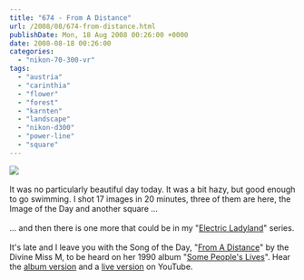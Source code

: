 ```yaml
---
title: "674 - From A Distance"
url: /2008/08/674-from-distance.html
publishDate: Mon, 18 Aug 2008 00:26:00 +0000
date: 2008-08-18 00:26:00
categories: 
  - "nikon-70-300-vr"
tags: 
  - "austria"
  - "carinthia"
  - "flower"
  - "forest"
  - "karnten"
  - "landscape"
  - "nikon-d300"
  - "power-line"
  - "square"
---
```

<a href="https://d25zfm9zpd7gm5.cloudfront.net/1200x1200/2008/20080817_161449_ps.jpg" target="_blank"><img src="https://d25zfm9zpd7gm5.cloudfront.net/0600x0600/2008/20080817_161449_ps.jpg"/></a><br/><br/><a href="https://d25zfm9zpd7gm5.cloudfront.net/1200x1200/2008/20080817_161335_ps.jpg" target="_blank"><img alt="" border="0" src="https://d25zfm9zpd7gm5.cloudfront.net/0150x0150/2008/20080817_161335_ps.jpg" style="margin: 0pt 0px 0pt 10px; float: right;"/></a> It was no particularly beautiful day today. It was a bit hazy, but good enough to go swimming. I shot 17 images in 20 minutes, three of them are here, the Image of the Day and another square ...<br/><br/><a href="https://d25zfm9zpd7gm5.cloudfront.net/1200x1200/2008/20080817_162316_ps.jpg" target="_blank"><img alt="" border="0" src="https://d25zfm9zpd7gm5.cloudfront.net/0150x0150/2008/20080817_162316_ps.jpg" style="margin: 0pt 10px 0pt 0px; float: left;"/></a> ... and then there is one more that could be in my "<a href="/search/label/Electric%20Ladyland" target="_blank">Electric Ladyland</a>" series. <br/><br/>It's late and I leave you with the Song of the Day, "<a href="http://www.lyricsfreak.com/b/bette+midler/from+a+distance_20016990.html" target="_blank">From A Distance</a>" by the Divine Miss M, to be heard on her 1990 album "<a href="http://www.amazon.com/Some-Peoples-Lives-Bette-Midler/dp/B000002IPS" target="_blank">Some People's Lives</a>". Hear the <a href="http://www.youtube.com/watch?v=IS9nMH40Wpc" target="_blank">album version</a> and a <a href="http://www.youtube.com/watch?v=aDSh5wUtXt4" target="_blank">live version</a> on YouTube.
